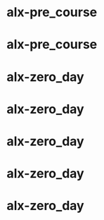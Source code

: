# alx-pre_course
# alx-pre_course
# alx-zero_day
# alx-zero_day
# alx-zero_day
# alx-zero_day
# alx-zero_day
